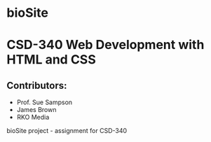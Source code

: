 # bioSite
<DOCTYPE html>
<html lang="en">
<head>
<meta charset="utf-8">
</head>
<body>
	<h1>CSD-340 Web Development with HTML and CSS</h1>
	<h2>Contributors:</h2>
	<ul>
		<li>Prof. Sue Sampson</li>
		<li>James Brown</li>
		<li>RKO Media</li>
	</ul>
	<p>bioSite project - assignment for CSD-340</p>
</body>
</html>

